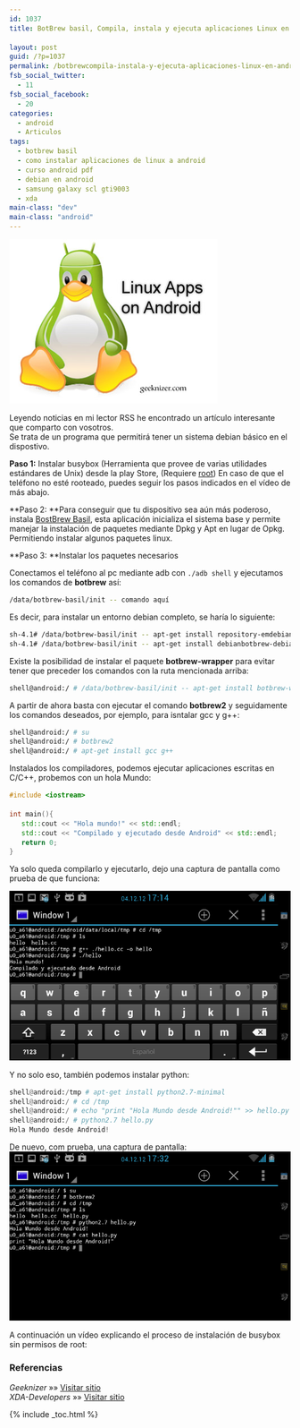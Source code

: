 ```yaml
---
id: 1037
title: BotBrew basil, Compila, instala y ejecuta aplicaciones Linux en Android

layout: post
guid: /?p=1037
permalink: /botbrewcompila-instala-y-ejecuta-aplicaciones-linux-en-android/
fsb_social_twitter:
  - 11
fsb_social_facebook:
  - 20
categories:
  - android
  - Articulos
tags:
  - botbrew basil
  - como instalar aplicaciones de linux a android
  - curso android pdf
  - debian en android
  - samsung galaxy scl gti9003
  - xda
main-class: "dev"
main-class: "android"
---
```

<img class="alignleft size-full wp-image-1038" title="linux-apps-on-android" src="/assets/img/2012/12/linux-apps-on-android1.jpg" alt=""  />

Leyendo noticias en mi lector RSS he encontrado un artículo interesante que comparto con vosotros.  
Se trata de un programa que permitirá tener un sistema debian básico en el dispostivo.

**Paso 1:** Instalar busybox (Herramienta que provee de varias utilidades estándares de Unix) desde la play Store, (Requiere [root][1]) En caso de que el teléfono no esté rooteado, puedes seguir los pasos indicados en el vídeo de más abajo.

**Paso 2: **Para conseguir que tu dispositivo sea aún más poderoso, instala <a href="https://play.google.com/store/apps/details?id=com.botbrew.basil" target="_blank">BostBrew Basil</a>, esta aplicación inicializa el sistema base y permite manejar la instalación de paquetes mediante Dpkg y Apt en lugar de Opkg. Permitiendo instalar algunos paquetes linux.

**Paso 3: **Instalar los paquetes necesarios  
  
<!--ad-->

  
Conectamos el teléfono al pc mediante adb con `./adb shell` y ejecutamos los comandos de **botbrew** así:

```bash
/data/botbrew-basil/init -- comando aquí

```

Es decir, para instalar un entorno debian completo, se haría lo siguiente:

```bash
sh-4.1# /data/botbrew-basil/init -- apt-get install repository-emdebian
sh-4.1# /data/botbrew-basil/init -- apt-get install debianbotbrew-debian-minimal

```

Existe la posibilidad de instalar el paquete **botbrew-wrapper** para evitar tener que preceder los comandos con la ruta mencionada arriba:

```bash
shell@android:/ # /data/botbrew-basil/init -- apt-get install botbrew-wrapper

```

A partir de ahora basta con ejecutar el comando **botbrew2** y seguidamente los comandos deseados, por ejemplo, para isntalar gcc y g++:

```bash
shell@android:/ # su
shell@android:/ # botbrew2
shell@android:/ # apt-get install gcc g++

```

Instalados los compiladores, podemos ejecutar aplicaciones escritas en C/C++, probemos con un hola Mundo:

```cpp
#include <iostream>

int main(){
   std::cout << "Hola mundo!" << std::endl;   
   std::cout << "Compilado y ejecutado desde Android" << std::endl;
   return 0; 
}

```

Ya solo queda compilarlo y ejecutarlo, dejo una captura de pantalla como prueba de que funciona:

<img src="/assets/img/2012/12/Screenshot_2012-12-04-17-14-141.png" alt="" title="Compilando código C/C++ en android"  class="aligncenter size-full wp-image-1039" />

Y no solo eso, también podemos instalar python:

```python
shell@android:/tmp # apt-get install python2.7-minimal
shell@android:/ # cd /tmp
shell@android:/ # echo "print "Hola Mundo desde Android!"" >> hello.py
shell@android:/ # python2.7 hello.py
Hola Mundo desde Android!

```

De nuevo, com prueba, una captura de pantalla:  
<img src="/assets/img/2012/12/Screenshot_2012-12-04-17-32-141.png" alt="" title="Ejecutando programas en python desde Android"  class="aligncenter size-full wp-image-1040" />

A continuación un vídeo explicando el proceso de instalación de busybox sin permisos de root:



### Referencias

*Geeknizer* »» <a href="http://geeknizer.com/install-run-linux-applications-on-android/" target="_blank">Visitar sitio</a>  
*XDA-Developers* »» <a href="http://forum.xda-developers.com/showpost.php?p=26261600&postcount=119" target="_blank">Visitar sitio</a>



 [1]: /rootear-samsung-galaxy-s-gt-i9003/ "Rootear Samsung Galaxy S GT-I9003"

{% include _toc.html %}
